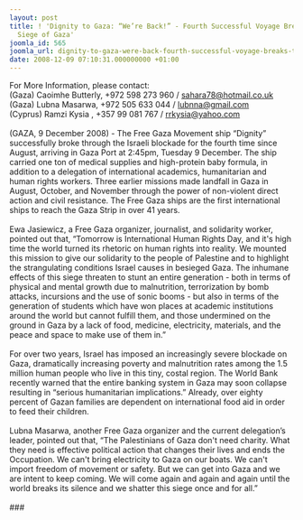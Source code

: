 ```yaml
---
layout: post
title: ! 'Dignity to Gaza: “We’re Back!” - Fourth Successful Voyage Breaks Through
  Siege of Gaza'
joomla_id: 565
joomla_url: dignity-to-gaza-were-back-fourth-successful-voyage-breaks-through-siege-of-gaza
date: 2008-12-09 07:10:31.000000000 +01:00
---
```

For More Information, please contact:<br />(Gaza) Caoimhe Butterly, +972 598 273 960 / sahara78@hotmail.co.uk<br />(Gaza) Lubna Masarwa, +972 505 633 044 / lubnna@gmail.com<br />(Cyprus) Ramzi Kysia , +357 99 081 767 / rrkysia@yahoo.com<br /><br />(GAZA, 9 December 2008) - The Free Gaza Movement ship &ldquo;Dignity&rdquo; successfully broke through the Israeli blockade for the fourth time since August, arriving in Gaza Port at 2:45pm, Tuesday 9 December. The ship carried one ton of medical supplies and high-protein baby formula, in addition to a delegation of international academics, humanitarian and human rights workers. Three earlier missions made landfall in Gaza in August, October, and November through the power of non-violent direct action and civil resistance. The Free Gaza ships are the first international ships to reach the Gaza Strip in over 41 years.<br /><br />Ewa Jasiewicz, a Free Gaza organizer, journalist, and solidarity worker, pointed out that, &ldquo;Tomorrow is International Human Rights Day, and it's high time the world turned its rhetoric on human rights into reality. We mounted this mission to give our solidarity to the people of Palestine and to highlight the strangulating conditions Israel causes in besieged Gaza. The inhumane effects of this siege threaten to stunt an entire generation - both in terms of physical and mental growth due to malnutrition, terrorization by bomb attacks, incursions and the use of sonic booms - but also in terms of the generation of students which have won places at academic institutions around the world but cannot fulfill them, and those undermined on the ground in Gaza by a lack of food, medicine, electricity, materials, and the peace and space to make use of them in.&rdquo;<br /><br />For over two years, Israel has imposed an increasingly severe blockade on Gaza, dramatically increasing poverty and malnutrition rates among the 1.5 million human people who live in this tiny, costal region. The World Bank recently warned that the entire banking system in Gaza may soon collapse resulting in &ldquo;serious humanitarian implications.&rdquo; Already, over eighty percent of Gazan families are dependent on international food aid in order to feed their children. <br />&nbsp;<br />Lubna Masarwa, another Free Gaza organizer and the current delegation&rsquo;s leader, pointed out that, &ldquo;The Palestinians of Gaza don't need charity. What they need is effective political action that changes their lives and ends the Occupation. We can't bring electricity to Gaza on our boats. We can't import freedom of movement or safety. But we can get into Gaza and we are intent to keep coming. We will come again and again and again until the world breaks its silence and we shatter this siege once and for all.&rdquo;<br />&nbsp;<br />###<br /><br /><p><a href=""></a></p>
